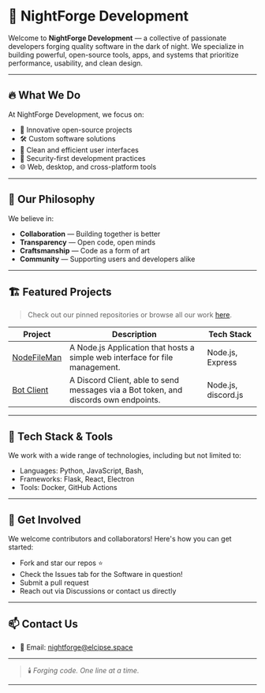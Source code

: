 # 🌙 NightForge Development

Welcome to **NightForge Development** — a collective of passionate developers forging quality software in the dark of night. We specialize in building powerful, open-source tools, apps, and systems that prioritize performance, usability, and clean design.

---

## 🔥 What We Do

At NightForge Development, we focus on:

- 🚀 Innovative open-source projects
- 🛠️ Custom software solutions
- 🎨 Clean and efficient user interfaces
- 🔐 Security-first development practices
- 🌐 Web, desktop, and cross-platform tools

---

## 🧠 Our Philosophy

We believe in:

- **Collaboration** — Building together is better
- **Transparency** — Open code, open minds
- **Craftsmanship** — Code as a form of art
- **Community** — Supporting users and developers alike

---

## 🏗️ Featured Projects

> Check out our pinned repositories or browse all our work [here](https://github.com/NightForge-Development).

| Project | Description | Tech Stack |
|--------|-------------|------------|
| [NodeFileMan](https://github.com/NightForge-Development/node-filemanager) | A Node.js Application that hosts a simple web interface for file management. | Node.js, Express |
| [Bot Client](https://github.com/NightForge-Development/web-based-bot-client) | A Discord Client, able to send messages via a Bot token, and discords own endpoints. | Node.js, discord.js |

---

## 🧰 Tech Stack & Tools

We work with a wide range of technologies, including but not limited to:

- Languages: Python, JavaScript, Bash, 
- Frameworks: Flask, React, Electron
- Tools: Docker, GitHub Actions

---

## 🤝 Get Involved

We welcome contributors and collaborators! Here's how you can get started:

- Fork and star our repos ⭐
- Check the Issues tab for the Software in question!
- Submit a pull request
- Reach out via Discussions or contact us directly

---

## 📫 Contact Us

- 📧 Email: [nightforge@elcipse.space](mailto:nightforge@elcipse.space)

---

> 🕯️ *Forging code. One line at a time.*

---

